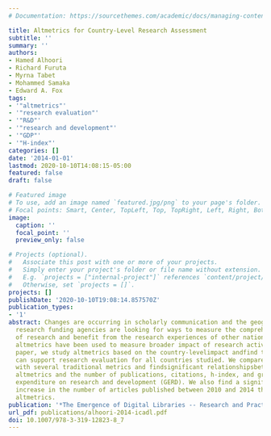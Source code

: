 ```yaml
---
# Documentation: https://sourcethemes.com/academic/docs/managing-content/

title: Altmetrics for Country-Level Research Assessment
subtitle: ''
summary: ''
authors:
- Hamed Alhoori
- Richard Furuta
- Myrna Tabet
- Mohammed Samaka
- Edward A. Fox
tags:
- '"altmetrics"'
- '"research evaluation"'
- '"R&D"'
- '"research and development"'
- '"GDP"'
- '"H-index"'
categories: []
date: '2014-01-01'
lastmod: 2020-10-10T14:08:15-05:00
featured: false
draft: false

# Featured image
# To use, add an image named `featured.jpg/png` to your page's folder.
# Focal points: Smart, Center, TopLeft, Top, TopRight, Left, Right, BottomLeft, Bottom, BottomRight.
image:
  caption: ''
  focal_point: ''
  preview_only: false

# Projects (optional).
#   Associate this post with one or more of your projects.
#   Simply enter your project's folder or file name without extension.
#   E.g. `projects = ["internal-project"]` references `content/project/deep-learning/index.md`.
#   Otherwise, set `projects = []`.
projects: []
publishDate: '2020-10-10T19:08:14.857570Z'
publication_types:
- '1'
abstract: Changes are occurring in scholarly communication and the geography of science.Policymakersand
  research funding agencies are looking for ways to measure the comprehensive impact
  of research and benefit from the research experiences of other nations. Recently,
  altmetrics have been used to measure broader impact of research activities.In this
  paper, we study altmetrics based on the country-levelimpact andfind that altmetrics
  can support research evaluation for all countries studied. We compare altmetrics
  with several traditional metrics and findsignificant relationshipsbetween country-level
  altmetrics and the number of publications, citations, h-index, and gross domestic
  expenditure on research and development (GERD). We also find a significant yearly
  increase in the number of articles published between 2010 and 2014 that received
  altmetrics.
publication: '*The Emergence of Digital Libraries -- Research and Practices*'
url_pdf: publications/alhoori-2014-icadl.pdf
doi: 10.1007/978-3-319-12823-8_7
---
```

